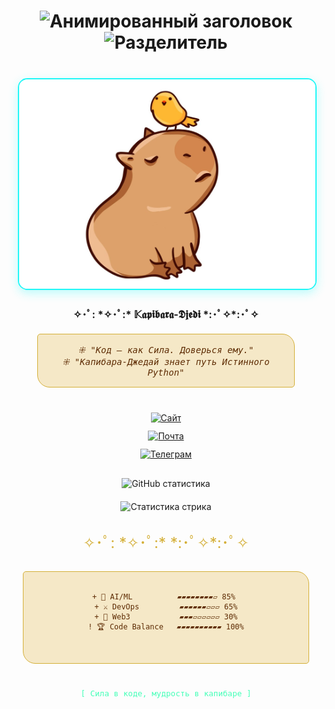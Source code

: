 <div align="center" style="max-width:100%; padding:0 15px; text-align:center;">
  <!-- Анимированный заголовок -->
  <h1 align="center">
    <img src="https://readme-typing-svg.demolab.com?font=Space+Mono&weight=800&size=30&duration=4000&pause=1000&color=22F7F7&background=45FFB800&width=600&lines=%F0%9F%94%A5+Fedorov.sFF+%F0%9F%92%BB;%F0%9F%93%9A+Smart+Developer+%F0%9F%94%94;%E2%9C%A8+Linux+%26+MacOS+Enthusiast+%E2%9C%A8" alt="Анимированный заголовок">
    <img src="https://readme-typing-svg.demolab.com?font=Fira+Code&size=20&pause=1000&color=45FFB8&width=600&lines=▰▰▰▰▰▰▰▰▰▰▰▰▰▰▰▰▰▰▰▰▰▰▰▰▰▰▰▰▰▰▰▰▰▰▰▰▰▰▰▰▰▰▰▰▰▰" alt="Разделитель">
  </h1>
  <!-- Капибара-Джедай -->
  <div style="margin:40px 0; width:100%; text-align:center;">
    <img src="https://raw.githubusercontent.com/Nemets87/Nemets87/main/photo_2025-02-12_08-53-12.jpg" 
         alt="Капибара-Джедай" 
         style="max-width:100%; height:auto; max-height:400px; border-radius:15px; border:2px solid #22f7f7; box-shadow:0 5px 15px rgba(34,247,247,0.3);">
    <h3>✧･ﾟ: *✧･ﾟ:* 𝕂𝖆𝖕𝖎𝖇𝖆𝖗𝖆-𝕯𝖏𝖊𝖉𝖎 *:･ﾟ✧*:･ﾟ✧</h3>
    <div style="background:#f5e8c7; padding:15px; max-width:80%; margin:20px auto; border-radius:5px 20px; border:1px solid #d4af37; font-family:monospace; color:#5e2c04; font-style:italic;">
      ⁜ "Код — как Сила. Доверься ему."<br>
      ⁜ "Капибара-Джедай знает путь Истинного Python"
    </div>
  </div>
  <!-- Бейджи -->
  <div style="display:flex; flex-direction:column; gap:12px; justify-content:center; margin:25px 0;">
    <a href="https://www.bonustime.ru/" target="_blank" rel="noopener noreferrer">
      <img src="https://img.shields.io/badge/📜_Свиток_Знаний-FFD700?style=for-the-badge&logo=book&logoColor=000&labelColor=5e2c04" alt="Сайт">
    </a>
    <a href="mailto:bonustime161@yandex.ru" target="_blank" rel="noopener noreferrer">
      <img src="https://img.shields.io/badge/🕊️_bonustime161@yandex.ru-FF0000?style=for-the-badge&logo=mail.ru&logoColor=white&labelColor=5e2c04" alt="Почта">
    </a>
    <a href="https://t.me/FedorovSFF" target="_blank" rel="noopener noreferrer">
      <img src="https://img.shields.io/badge/🔮_Магический_Кристалл-26A5E4?style=for-the-badge&logo=telegram&logoColor=white&labelColor=5e2c04" alt="Телеграм">
    </a>
  </div>
  <!-- Статистика -->
  <div style="display: flex; flex-direction: column; align-items: center; gap: 20px; width: 100%; margin: 30px 0;">
    <img src="https://github-readme-stats.vercel.app/api?username=Nemets87&show_icons=true&theme=dark&bg_color=1a120b&title_color=d4af37&icon_color=22f7f7&text_color=ffffff&border_color=d4af37&border_radius=10" 
         alt="GitHub статистика" style="max-width: 90%; height: auto;">
    <img src="https://github-readme-streak-stats.herokuapp.com/?user=Nemets87&theme=dark&background=1a120b&ring=d4af37&fire=22f7f7&currStreakLabel=d4af37&border=d4af37&border_radius=10" 
         alt="Статистика стрика" style="max-width: 90%; height: auto;">
  </div>
  <!-- Разделитель -->
  <div style="width:80%; margin:30px auto; text-align:center; font-size:24px; color:#d4af37;">
    ✧･ﾟ: *✧･ﾟ:* *:･ﾟ✧*:･ﾟ✧
  </div>
<!-- Навыки -->
  <div style="background:#f5e8c7; border:1px solid #d4af37; border-radius:5px 20px; padding:15px; max-width:90%; margin:0 auto;">
    <pre style="background:transparent; border:none; font-family:monospace; color:#5e2c04; margin:0; padding:0; white-space:pre-wrap; text-align:center;">
<code>
+ 🏰 AI/ML          ▰▰▰▰▰▰▰▰▱ 85% 
+ ⚔️ DevOps         ▰▰▰▰▰▰▱▱▱ 65%
+ 🧙 Web3           ▰▰▰▱▱▱▱▱▱ 30%
! 🏆 Code Balance   ▰▰▰▰▰▰▰▰▰▰ 100%
</code>
    </pre>
  </div>
  <!-- Подпись -->
  <div style="margin-top:40px; font-family:monospace; color:#45ffb8; font-size:0.9em;">
    [ Сила в коде, мудрость в капибаре ]
  </div>
</div>
